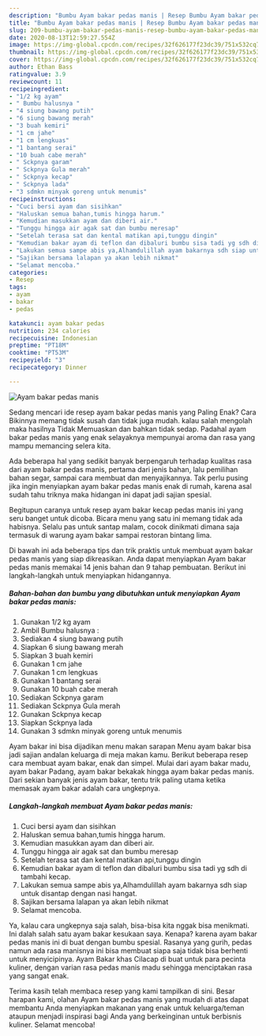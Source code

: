 ```yaml
---
description: "Bumbu Ayam bakar pedas manis | Resep Bumbu Ayam bakar pedas manis Yang Paling Enak"
title: "Bumbu Ayam bakar pedas manis | Resep Bumbu Ayam bakar pedas manis Yang Paling Enak"
slug: 209-bumbu-ayam-bakar-pedas-manis-resep-bumbu-ayam-bakar-pedas-manis-yang-paling-enak
date: 2020-08-13T12:59:27.554Z
image: https://img-global.cpcdn.com/recipes/32f626177f23dc39/751x532cq70/ayam-bakar-pedas-manis-foto-resep-utama.jpg
thumbnail: https://img-global.cpcdn.com/recipes/32f626177f23dc39/751x532cq70/ayam-bakar-pedas-manis-foto-resep-utama.jpg
cover: https://img-global.cpcdn.com/recipes/32f626177f23dc39/751x532cq70/ayam-bakar-pedas-manis-foto-resep-utama.jpg
author: Ethan Bass
ratingvalue: 3.9
reviewcount: 11
recipeingredient:
- "1/2 kg ayam"
- " Bumbu halusnya "
- "4 siung bawang putih"
- "6 siung bawang merah"
- "3 buah kemiri"
- "1 cm jahe"
- "1 cm lengkuas"
- "1 bantang serai"
- "10 buah cabe merah"
- " Sckpnya garam"
- " Sckpnya Gula merah"
- " Sckpnya kecap"
- " Sckpnya lada"
- "3 sdmkn minyak goreng untuk menumis"
recipeinstructions:
- "Cuci bersi ayam dan sisihkan"
- "Haluskan semua bahan,tumis hingga harum."
- "Kemudian masukkan ayam dan diberi air."
- "Tunggu hingga air agak sat dan bumbu meresap"
- "Setelah terasa sat dan kental matikan api,tunggu dingin"
- "Kemudian bakar ayam di teflon dan dibaluri bumbu sisa tadi yg sdh di tambahi kecap."
- "Lakukan semua sampe abis ya,Alhamdulillah ayam bakarnya sdh siap untuk disantap dengan nasi hangat."
- "Sajikan bersama lalapan ya akan lebih nikmat"
- "Selamat mencoba."
categories:
- Resep
tags:
- ayam
- bakar
- pedas

katakunci: ayam bakar pedas 
nutrition: 234 calories
recipecuisine: Indonesian
preptime: "PT18M"
cooktime: "PT53M"
recipeyield: "3"
recipecategory: Dinner

---
```



![Ayam bakar pedas manis](https://img-global.cpcdn.com/recipes/32f626177f23dc39/751x532cq70/ayam-bakar-pedas-manis-foto-resep-utama.jpg)

Sedang mencari ide resep ayam bakar pedas manis yang Paling Enak? Cara Bikinnya memang tidak susah dan tidak juga mudah. kalau salah mengolah maka hasilnya Tidak Memuaskan dan bahkan tidak sedap. Padahal ayam bakar pedas manis yang enak selayaknya mempunyai aroma dan rasa yang mampu memancing selera kita.

Ada beberapa hal yang sedikit banyak berpengaruh terhadap kualitas rasa dari ayam bakar pedas manis, pertama dari jenis bahan, lalu pemilihan bahan segar, sampai cara membuat dan menyajikannya. Tak perlu pusing jika ingin menyiapkan ayam bakar pedas manis enak di rumah, karena asal sudah tahu triknya maka hidangan ini dapat jadi sajian spesial.

Begitupun caranya untuk resep ayam bakar kecap pedas manis ini yang seru banget untuk dicoba. Bicara menu yang satu ini memang tidak ada habisnya. Selalu pas untuk santap malam, cocok dinikmati dimana saja termasuk di warung ayam bakar sampai restoran bintang lima.


Di bawah ini ada beberapa tips dan trik praktis untuk membuat ayam bakar pedas manis yang siap dikreasikan. Anda dapat menyiapkan Ayam bakar pedas manis memakai 14 jenis bahan dan 9 tahap pembuatan. Berikut ini langkah-langkah untuk menyiapkan hidangannya.

<!--inarticleads1-->

##### Bahan-bahan dan bumbu yang dibutuhkan untuk menyiapkan Ayam bakar pedas manis:

1. Gunakan 1/2 kg ayam
1. Ambil  Bumbu halusnya :
1. Sediakan 4 siung bawang putih
1. Siapkan 6 siung bawang merah
1. Siapkan 3 buah kemiri
1. Gunakan 1 cm jahe
1. Gunakan 1 cm lengkuas
1. Gunakan 1 bantang serai
1. Gunakan 10 buah cabe merah
1. Sediakan  Sckpnya garam
1. Sediakan  Sckpnya Gula merah
1. Gunakan  Sckpnya kecap
1. Siapkan  Sckpnya lada
1. Gunakan 3 sdmkn minyak goreng untuk menumis


Ayam bakar ini bisa dijadikan menu makan sarapan Menu ayam bakar bisa jadi sajian andalan keluarga di meja makan kamu. Berikut beberapa resep cara membuat ayam bakar, enak dan simpel. Mulai dari ayam bakar madu, ayam bakar Padang, ayam bakar bekakak hingga ayam bakar pedas manis. Dari sekian banyak jenis ayam bakar, tentu trik paling utama ketika memasak ayam bakar adalah cara ungkepnya. 

<!--inarticleads2-->

##### Langkah-langkah membuat Ayam bakar pedas manis:

1. Cuci bersi ayam dan sisihkan
1. Haluskan semua bahan,tumis hingga harum.
1. Kemudian masukkan ayam dan diberi air.
1. Tunggu hingga air agak sat dan bumbu meresap
1. Setelah terasa sat dan kental matikan api,tunggu dingin
1. Kemudian bakar ayam di teflon dan dibaluri bumbu sisa tadi yg sdh di tambahi kecap.
1. Lakukan semua sampe abis ya,Alhamdulillah ayam bakarnya sdh siap untuk disantap dengan nasi hangat.
1. Sajikan bersama lalapan ya akan lebih nikmat
1. Selamat mencoba.


Ya, kalau cara ungkepnya saja salah, bisa-bisa kita nggak bisa menikmati. Ini dalah salah satu ayam bakar kesukaan saya. Kenapa? karena ayam bakar pedas manis ini di buat dengan bumbu spesial. Rasanya yang gurih, pedas namun ada rasa manisnya ini bisa membuat siapa saja tidak bisa berhenti untuk menyicipinya. Ayam Bakar khas Cilacap di buat untuk para pecinta kuliner, dengan varian rasa pedas manis madu sehingga menciptakan rasa yang sangat enak. 

Terima kasih telah membaca resep yang kami tampilkan di sini. Besar harapan kami, olahan Ayam bakar pedas manis yang mudah di atas dapat membantu Anda menyiapkan makanan yang enak untuk keluarga/teman ataupun menjadi inspirasi bagi Anda yang berkeinginan untuk berbisnis kuliner. Selamat mencoba!
